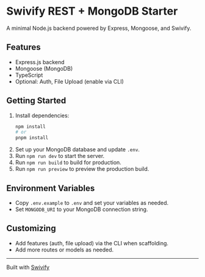 # Swivify REST + MongoDB Starter

A minimal Node.js backend powered by Express, Mongoose, and Swivify.

## Features

- Express.js backend
- Mongoose (MongoDB)
- TypeScript
- Optional: Auth, File Upload (enable via CLI)

## Getting Started

1. Install dependencies:
   ```sh
   npm install
   # or
   pnpm install
   ```
2. Set up your MongoDB database and update `.env`.
3. Run `npm run dev` to start the server.
4. Run `npm run build` to build for production.
5. Run `npm run preview` to preview the production build.

## Environment Variables

- Copy `.env.example` to `.env` and set your variables as needed.
- Set `MONGODB_URI` to your MongoDB connection string.

## Customizing

- Add features (auth, file upload) via the CLI when scaffolding.
- Add more routes or models as needed.

---

Built with [Swivify](https://github.com/yourname/swivify)
